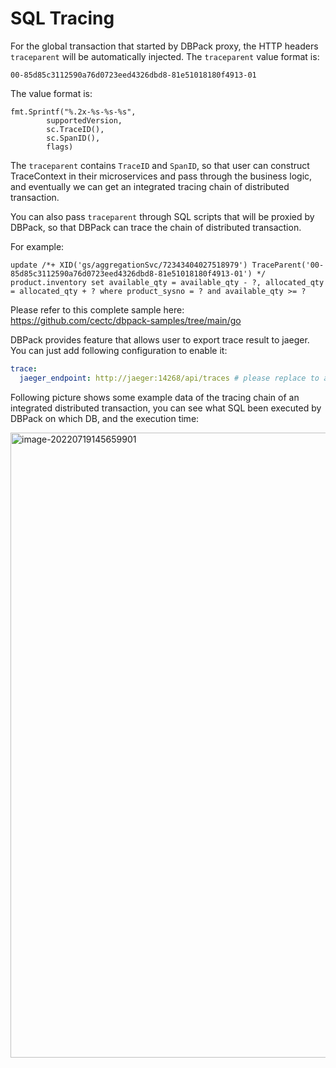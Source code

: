 # SQL Tracing

For the global transaction that started by DBPack proxy, the HTTP headers `traceparent` will be automatically injected.  The `traceparent` value format is:

`00-85d85c3112590a76d0723eed4326dbd8-81e51018180f4913-01`

The value format is:

```golang
fmt.Sprintf("%.2x-%s-%s-%s",
		supportedVersion,
		sc.TraceID(),
		sc.SpanID(),
		flags)
```

The `traceparent` contains `TraceID` and `SpanID`, so that user can construct TraceContext in their microservices and pass through the business logic, and eventually we can get an integrated tracing chain of distributed transaction.

You can also pass `traceparent` through SQL scripts that will be proxied by DBPack, so that DBPack can trace the chain of distributed transaction.

For example:

```
update /*+ XID('gs/aggregationSvc/72343404027518979') TraceParent('00-85d85c3112590a76d0723eed4326dbd8-81e51018180f4913-01') */ product.inventory set available_qty = available_qty - ?, allocated_qty = allocated_qty + ? where product_sysno = ? and available_qty >= ?
```

Please refer to this complete sample here: https://github.com/cectc/dbpack-samples/tree/main/go

DBPack provides feature that allows user to export trace result to jaeger. You can just add following configuration to enable it: 

```yaml
trace:
  jaeger_endpoint: http://jaeger:14268/api/traces # please replace to actual jaeger address
```

Following picture shows some example data of the tracing chain of an integrated distributed transaction, you can see what SQL been executed by DBPack on which DB, and the execution time:

<img src="https://cectc.github.io/dbpack-doc/images/image-20220719145659901.png" alt="image-20220719145659901" style="width:1000px" />
